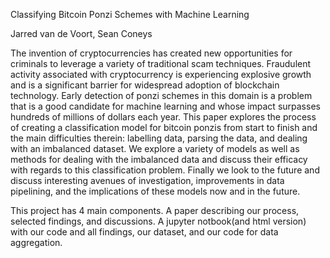 Classifying Bitcoin Ponzi Schemes with Machine Learning   

Jarred van de Voort, Sean Coneys  

The invention of cryptocurrencies has created new opportunities for criminals to leverage a variety of traditional scam techniques. Fraudulent activity associated with cryptocurrency is experiencing explosive growth and is a significant barrier for widespread adoption of blockchain technology. Early detection of ponzi schemes in this domain is a problem that is a good candidate for machine learning and whose impact surpasses hundreds of millions of dollars each year. This paper explores the process of creating a classification model for bitcoin ponzis from start to finish and the main difficulties therein: labelling data, parsing the data, and dealing with an imbalanced dataset. We explore a variety of models as well as methods for dealing with the imbalanced data and discuss their efficacy with regards to this classification problem. Finally we look to the future and discuss interesting avenues of investigation, improvements in data pipelining, and the implications of these models now and in the future.

This project has 4 main components. A paper describing our process, selected findings, and discussions. A jupyter notbook(and html version) with our code and all findings, our dataset, and our code for data aggregation.
